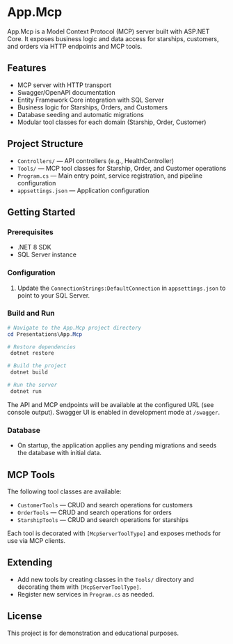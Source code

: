 # App.Mcp

App.Mcp is a Model Context Protocol (MCP) server built with ASP.NET Core. It exposes business logic and data access for starships, customers, and orders via HTTP endpoints and MCP tools.

## Features
- MCP server with HTTP transport
- Swagger/OpenAPI documentation
- Entity Framework Core integration with SQL Server
- Business logic for Starships, Orders, and Customers
- Database seeding and automatic migrations
- Modular tool classes for each domain (Starship, Order, Customer)

## Project Structure
- `Controllers/` — API controllers (e.g., HealthController)
- `Tools/` — MCP tool classes for Starship, Order, and Customer operations
- `Program.cs` — Main entry point, service registration, and pipeline configuration
- `appsettings.json` — Application configuration

## Getting Started

### Prerequisites
- .NET 8 SDK
- SQL Server instance

### Configuration
1. Update the `ConnectionStrings:DefaultConnection` in `appsettings.json` to point to your SQL Server.

### Build and Run
```powershell
# Navigate to the App.Mcp project directory
cd Presentations\App.Mcp

# Restore dependencies
 dotnet restore

# Build the project
 dotnet build

# Run the server
 dotnet run
```

The API and MCP endpoints will be available at the configured URL (see console output). Swagger UI is enabled in development mode at `/swagger`.

### Database
- On startup, the application applies any pending migrations and seeds the database with initial data.

## MCP Tools
The following tool classes are available:
- `CustomerTools` — CRUD and search operations for customers
- `OrderTools` — CRUD and search operations for orders
- `StarshipTools` — CRUD and search operations for starships

Each tool is decorated with `[McpServerToolType]` and exposes methods for use via MCP clients.

## Extending
- Add new tools by creating classes in the `Tools/` directory and decorating them with `[McpServerToolType]`.
- Register new services in `Program.cs` as needed.

## License
This project is for demonstration and educational purposes.
